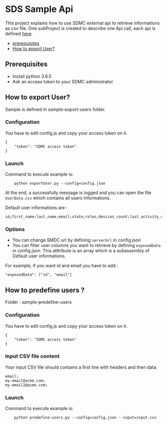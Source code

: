 # SDS Sample Api

This project explains how to use SDMC external api to retrieve informations as csv file.
One subProject is created to describe one Api call, each api is defined [here](https://sds.stormshieldcs.eu/doc/api/).

- [prerequisites](#prerequisites)
- [How to export User?](#export-user)

## Prerequisites

- Install python 3.6.5
- Ask an access token to your SDMC administrator

## How to export User?
Sample is defined in sample-export-users folder.
### Configuration
You have to edit config.js and copy your access token on it.
```
{
    "token": "SDMC access token"
}
```
### Launch
Command to execute example is:
```
    python exportUser.py --config=config.json
```
At the end, a successfully message is logged and you can open the file ```UserData.csv``` which contains all users informations.

Default user informations are :
```
id;first_name;last_name;email;state;roles;devices_count;last_activity_date;register_date.
```

### Options
- You can change SMDC url by defining ```serverUrl``` in config.json
- You can filter user columns you want to retrieve by defining ```exposedData``` in config.json.
This atttribute is an array which is a subassembly of Default user informations.

 For example, if you want id and email you have to add :
 ```
 "exposedData": ["id", "email"]
  ```

## How to predefine users ?
Folder : sample-predefine-users

### Configuration
You have to edit config.js and copy your access token on it.
```
{
    "token": "SDMC access token"
}
```

### Input CSV file content
Your input CSV file should contains a first line with headers and then data.

```csv
email;
my-email@acme.com;
my-email2@acme.com;
```

### Launch
Command to execute example is:
```
    python predefine-users.py --config=config.json --input=input.csv
```
